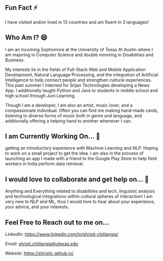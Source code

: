 ## Fun Fact ⚡
I have visited and/or lived in 13 countries and am fluent in 3 languages!

## Who Am I? 😄
I am an incoming Sophomore at the University of Texas At Austin where I am majoring in Computer Science and double minoring in Disabilities and Business. 

My interests lie in the fields of Full-Stack Web and Mobile Application Development, Natural Language Processing, and the integration of Artificial Intelligence to help connect people and strengthen cultural experiences. This past summer I interned for Srijan Technologies developing a News App. I additionally taught Python and Java to students in middle school and high school through Juni Learning. 

Though I am a developer, I am also an artist, music lover, and a compassionate individual. Often you can find me making hand-made cards, listening to diverse forms of music both in genre and language, and additionally offering a helping hand to another whenever I can. 

## I am Currently Working On... 🔭
getting an introductory experience with Machine Learning and NLP. Hoping to work on a small project to get the idea. I am also in the process of launching an app I made with a friend to the Google Play Store to help field workers in India perform data retrieval. 


## I would love to collaborate and get help on... 👯
Anything and Everything related to disabilities and tech, linguistic analysis and technological integrations within cultural spheres of interaction! I am very new to NLP and ML, thus I would love to hear about your experience, your advice, and your interests. 

## Feel Free to Reach out to me on...
*LinkedIn:* https://www.linkedin.com/in/shristi-chitlangia/

*Email:* shristi.chitlangia@utexas.edu 

*Website:* https://shristic.github.io/



<!--
**ShristiC/ShristiC** is a ✨ _special_ ✨ repository because its `README.md` (this file) appears on your GitHub profile.

Here are some ideas to get you started:

- 🔭 I’m currently working on ...
- 🌱 I’m currently learning ...
- 👯 I’m looking to collaborate on ...
- 🤔 I’m looking for help with ...
- 💬 Ask me about ...
- 📫 How to reach me: ...
- 😄 Pronouns: ...
- ⚡ Fun fact: ...
-->
